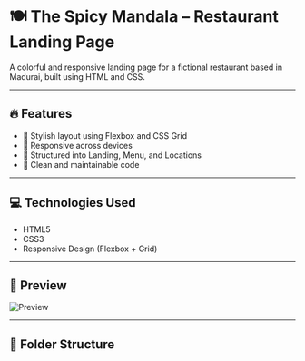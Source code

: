 # 🍽️ The Spicy Mandala – Restaurant Landing Page

A colorful and responsive landing page for a fictional restaurant based in Madurai, built using HTML and CSS.

---

## 🔥 Features
- 🎨 Stylish layout using Flexbox and CSS Grid
- 📱 Responsive across devices
- 📂 Structured into Landing, Menu, and Locations
- 🧼 Clean and maintainable code

---

## 💻 Technologies Used
- HTML5
- CSS3
- Responsive Design (Flexbox + Grid)

---

## 📸 Preview
![Preview](Images/Background.png) <!-- Replace with actual image if uploaded -->

---

## 📁 Folder Structure
